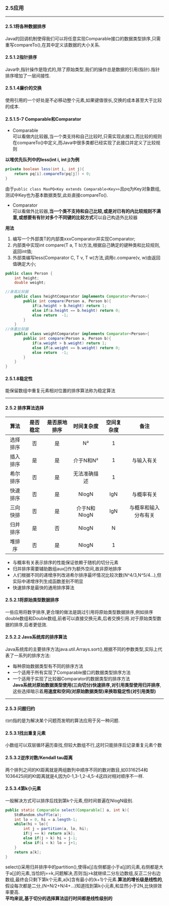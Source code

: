 ### 2.5应用

---

#### 2.5.1将各种数据排序
Java的回调机制使得我们可以将任意实现Comparable接口的数据类型排序,只需重写compareTo(),在其中定义该数据的大小关系.

#### 2.5.1.2指针排序
Java中,指针操作是隐式的,除了原始类型,我们的操作总是数据的引用(指针).指针排序增加了一层间接性.

#### 2.5.1.4廉价的交换
使用引用的一个好处是不必移动整个元素,如果键值很长,交换的成本甚至大于比较的成本.

#### 2.5.1.5-7 Comparable和Comparator
+ Comparable<br>
可以看做内比较器,当一个类支持和自己比较时,只需实现此接口,而比较的规则在compareTo()中定义,而Java中很多类都已经实现了此接口并定义了比较规则<br>

**以堆优先队列中的less(int i, int j)为例**

```Java
private boolean less(int i, int j){
    return pq[i].compareTo(pq[j]) < 0;
}
```
由于`public class MaxPQ<Key extends Comparable<Key>>`且pq为Key对象数组,测试中Key也为基本数据类型,此处直接compareTo().

+ Comparator<br>
可以看做外比较器,**当一个类不支持和自己比较,或是对已有的内比较规则不满意,或想要有有针对多个不同键的比较方式**可以自己构造外比较器<br>

**用法**<br>
1. 编写一个外部类T的内部类xxxComparator并实现Comparator<T>;
2. 内部类中实现int compare(T a, T b)方法,根据自己确定的键种类和比较规则,返回int值;
3. 外部类编写less(Comparator C, T v, T w)方法,调用c.compare(v, w)由返回值确定大小;

```Java
public class Person {
    int height;
    double weight;

//身高比较器
    public class heightComparator implements Comparator<Person>{
        public int compare(Person a, Person b){
            if(a.height > b.height) return 1;
            else if(a.height == b.height) return 0;
            else return  -1;
        }
    }
//体重比较器
    public class weightComparator implements Comparator<Person>{
        public int compare(Person a, Person b){
            if(a.weight > b.weight) return 1;
            else if(a.weight == b.weight) return 0;
            else return  -1;
        }
    }
}
```

#### 2.5.1.8稳定性
能保留数组中重复元素相对位置的排序算法称为稳定算法

---

#### 2.5.2 排序算法选择
|算法|是否稳定|是否原地排序|时间复杂度|空间复杂度|备注|
|:----------:|:----:|:----:|:----------:|:----------:|:----------:|
|选择排序|否|是|N²|1||
|插入排序|是|是|介于N和N²|1|与输入有关|
|希尔排序|否|是|无法准确描述|1||
|快速排序|否|是|NlogN|lgN|与概率有关|
|三向快排|否|是|介于N和NlogN|lgN|与概率和输入分布有关|
|归并排序|是|否|NlogN|N||
|堆排序|否|是|NlogN|1|

+ 与概率有关表示排序的性能保证依赖于随机的切分元素
+ 归并排序需要辅助数组aux[]作为额外空间,故非原地排序
+ 人们根据不同的递增序列改进希尔排序最坏情况比较次数(N^4/3,N^5/4...),但实际中递增序列生成函数差别不明显
+ 快速排序是最快的通用排序算法

#### 2.5.2.1将原始类型数据排序
一些应用将数字排序,更合理的做法是跳过引用将原始类型数据排序,例如排序double数组和Double数组,前者可以直接交换元素,后者交换引用.对于原始类型数据的排序,后者更低效.

#### 2.5.2.2 Java系统库的排序算法
Java系统库的主要排序方法java.util.Arrays.sort(),根据不同的参数类型,实际上代表了一系列的排序方法:
+ 每种原始数据类型有不同的排序方法
+ 一个适用于所有实现了Comparable接口的数据类型排序方法
+ 一个适用于实现了比较器Comparator的数据类型的排序方法<br>
**Java系统对原始数据类型使用(三向切分)快速排序,对引用类型使用归并排序**,这些选择暗示着**用速度和空间(对原始数据类型)来换取稳定性(对引用类型)**

---

#### 2.5.3 问题归约
`归约`指的是为解决某个问题而发明的算法应用于另一种问题.

#### 2.5.3.1找出重复元素
小数组可以双层循环遍历查找,但较大数组不行,这时只能排序后记录重复元素个数

#### 2.5.3.2逆序对数/Kendall tau距离
两个排列之间的Kt距离就是两组数列中顺序不同的数对数目,如0316254和1036425间的Kt距离就是4,因为0-1,3-1,2-4,5-4这四对相对顺序不一样.

#### 2.5.3.4第k小元素
一般解决方式可以排序后找到第k个元素,但时间普遍在NlogN级别.
```Java
public static Comparable select(Comparable[] a, int k){
    StdRandom.shuffle(a);
    int lo = 0, hi = a.length-1;
    while(hi > lo){
        int j = partition(a, lo, hi);
        if(j == k) return a[k];
        else if(j > k) hi = j-1;
        else if(i < k) lo = j+1;
    }
    return a[k];
}
```
select()采用归并排序中的partition(),使得a[j]左侧都是小于a[j]的元素,右侧都是大于a[j]的元素,当恰好j==k,问题解决,否则当j>k就继续二分左边数组,反正二分右边数组,最终会只剩下第k个元素,a[k]含有最小的(k+1)个元素.**算法的增长级是线性的**,假设每次都是二分,(N+N/2+N/4+...)知道找到第k小元素,和显然小于2N,比快排效率要高.<br>
**平均来说,基于切分的选择算法运行时间都是线性级别的**



